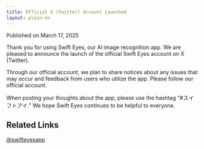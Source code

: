 ```yaml
---
title: Official X (Twitter) Account Launched
layout: plain-en
---
```

Published on March 17, 2025

Thank you for using Swift Eyes, our AI image recognition app. We are pleased to announce the launch of the official Swift Eyes account on X (Twitter).

Through our official account, we plan to share notices about any issues that may occur and feedback from users who utilize the app. Please follow our official account.

When posting your thoughts about the app, please use the hashtag “#スイフトアイ.” We hope Swift Eyes continues to be helpful to everyone.

## Related Links

[@swifteyesapp](https://twitter.com/swifteyesapp)
